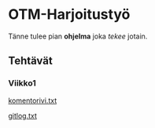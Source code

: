 # OTM-Harjoitustyö

Tänne tulee pian **ohjelma** joka *tekee* jotain.


## Tehtävät

### Viikko1

[komentorivi.txt](https://github.com/hannuee/otm-harjoitustyo/blob/master/laskarit/viikko1/komentorivi.txt)

[gitlog.txt](https://github.com/hannuee/otm-harjoitustyo/blob/master/laskarit/viikko1/gitlog.txt)
